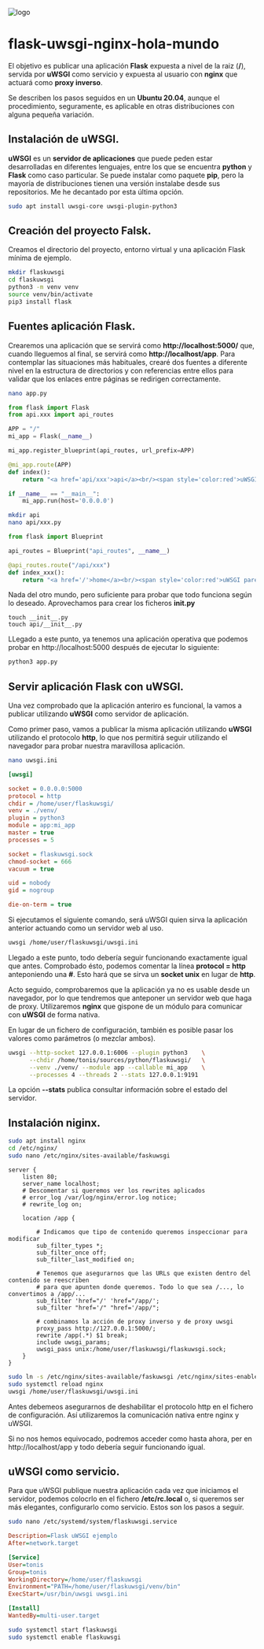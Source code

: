 ![logo](https://raw.github.com/1N0T/images/master/global/1N0T.png)

# flask-uwsgi-nginx-hola-mundo
El objetivo es publicar una aplicación **Flask** expuesta a nivel de la raiz (**/**), servida por **uWSGI** como servicio y expuesta al usuario con **nginx** que actuará como **proxy inverso**.

Se describen los pasos seguidos en un **Ubuntu 20.04**, aunque el procedimiento, seguramente, es aplicable en otras distribuciones con alguna pequeña variación.

## Instalación de uWSGI.
**uWSGI** es un **servidor de aplicaciones** que puede peden estar desarrolladas en diferentes lenguajes, entre los que se encuentra **python** y **Flask** como caso particular.
Se puede instalar como paquete **pip**, pero la mayoría de distribuciones tienen una versión instalabe desde sus repositorios. Me he decantado por esta última opción.

```bash
sudo apt install uwsgi-core uwsgi-plugin-python3
```
## Creación del proyecto Falsk.
Creamos el directorio del proyecto, entorno virtual y una aplicación Flask mínima de ejemplo.
```bash
mkdir flaskuwsgi
cd flaskuwsgi
python3 -m venv venv
source venv/bin/activate
pip3 install flask
```
## Fuentes aplicación Flask.
Crearemos una aplicación que se servirá como **http://localhost:5000/** que, cuando lleguemos al final, se servirá como **http://localhost/app**. Para contemplar las situaciones más habituales, crearé dos fuentes a diferente nivel en la estructura de directorios y con referencias entre ellos para validar que los enlaces entre páginas se redirigen correctamente.
```bash
nano app.py
```
```python
from flask import Flask
from api.xxx import api_routes

APP = "/"
mi_app = Flask(__name__)

mi_app.register_blueprint(api_routes, url_prefix=APP)

@mi_app.route(APP)
def index():
    return "<a href='api/xxx'>api</a><br/><span style='color:red'>uWSGI parece estar funcionando</span>"

if __name__ == "__main__":
    mi_app.run(host='0.0.0.0')

```
```bash
mkdir api
nano api/xxx.py
```
```python
from flask import Blueprint

api_routes = Blueprint("api_routes", __name__)

@api_routes.route("/api/xxx")
def index_xxx():
    return "<a href='/'>home</a><br/><span style='color:red'>uWSGI parece estar funcionando api/xxx</span>"
```
Nada del otro mundo, pero suficiente para probar que todo funciona según lo deseado. Aprovechamos para crear los ficheros **__init__.py**
```bahs
touch __init__.py
touch api/__init__.py
```
LLegado a este punto, ya tenemos una aplicación operativa que podemos probar en http://localhost:5000 después de ejecutar lo siguiente:
```bash
python3 app.py
```
## Servir aplicación Flask con uWSGI.
Una vez comprobado que la aplicación anteriro es funcional, la vamos a publicar utilizando **uWSGI** como servidor de aplicación.

Como primer paso, vamos a publicar la misma aplicación utilizando **uWSGI** utilizando el protocolo **http**, lo que nos permitirá seguir utilizando el navegador para probar nuestra maravillosa aplicación.
```bash
nano uwsgi.ini
```
```ini
[uwsgi]

socket = 0.0.0.0:5000
protocol = http
chdir = /home/user/flaskuwsgi/
venv = ./venv/
plugin = python3
module = app:mi_app
master = true
processes = 5

socket = flaskuwsgi.sock
chmod-socket = 666
vacuum = true

uid = nobody
gid = nogroup

die-on-term = true
```
Si ejecutamos el siguiente comando, será uWSGI quien sirva la aplicación anterior actuando como un servidor web al uso.
```bash
uwsgi /home/user/flaskuwsgi/uwsgi.ini
```
Llegado a este punto, todo debería seguir funcionando exactamente igual que antes. Comprobado ésto, podemos comentar la línea **protocol = http** anteponiendo una **#**. Esto hará que se sirva un **socket unix** en lugar de **http**. 

Acto seguido, comprobaremos que la aplicación ya no es usable desde un navegador, por lo que tendremos que anteponer un servidor web que haga de proxy. Utilizaremos **nginx** que gispone de un módulo para comunicar con **uWSGI** de forma nativa.

En lugar de un fichero de configuración, también es posible pasar los valores como parámetros (o mezclar ambos).
```bash
uwsgi --http-socket 127.0.0.1:6006 --plugin python3    \
      --chdir /home/tonis/sources/python/flaskuwsgi/   \
      --venv ./venv/ --module app --callable mi_app    \
      --processes 4 --threads 2 --stats 127.0.0.1:9191 
```
La opción **--stats** publica consultar información sobre el estado del servidor.

## Instalación niginx.
```bash
sudo apt install nginx
cd /etc/nginx/
sudo nano /etc/nginx/sites-available/faskuwsgi
```
```nginx
server {
    listen 80;
    server_name localhost;
    # Descomentar si queremos ver los rewrites aplicados
    # error_log /var/log/nginx/error.log notice;
    # rewrite_log on;

    location /app {
    
        # Indicamos que tipo de contenido queremos inspeccionar para modificar
        sub_filter_types *;
        sub_filter_once off;
        sub_filter_last_modified on;
        
        # Tenemos que asegurarnos que las URLs que existen dentro del contenido se reescriben
        # para que apunten donde queremos. Todo lo que sea /..., lo convertimos a /app/...
        sub_filter 'href="/' 'href="/app/';
        sub_filter "href='/" "href='/app/";

        # combinamos la acción de proxy inverso y de proxy uwsgi
        proxy_pass http://127.0.0.1:5000/;
        rewrite /app(.*) $1 break;
        include uwsgi_params;
        uwsgi_pass unix:/home/user/flaskuwsgi/flaskuwsgi.sock;
    }
}
```
```bash
sudo ln -s /etc/nginx/sites-available/faskuwsgi /etc/nginx/sites-enabled
sudo systemctl reload nginx
uwsgi /home/user/flaskuwsgi/uwsgi.ini
```
Antes debemeos asegurarnos de deshabilitar el protocolo http en el fichero de configuración. Así utilizaremos la comunicación nativa entre nginx y uWSGI.

Si no nos hemos equivocado, podremos acceder como hasta ahora, per en http://localhost/app y todo debería seguir funcionando igual.

## uWSGI como servicio.
Para que uWSGI publique nuestra aplicación cada vez que iniciamos el servidor, podemos colocrlo en el fichero **/etc/rc.local** o, si queremos ser más elegantes, configurarlo como servicio. Estos son los pasos a seguir.

```bash
sudo nano /etc/systemd/system/flaskuwsgi.service 
```
```ini
Description=Flask uWSGI ejemplo
After=network.target

[Service]
User=tonis
Group=tonis
WorkingDirectory=/home/user/flaskuwsgi
Environment="PATH=/home/user/flaskuwsgi/venv/bin"
ExecStart=/usr/bin/uwsgi uwsgi.ini

[Install]
WantedBy=multi-user.target
```
```bash
sudo systemctl start flaskuwsgi
sudo systemctl enable flaskuwsgi

```
